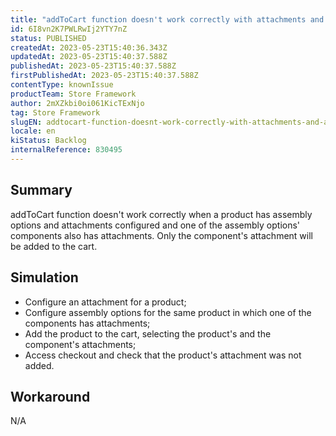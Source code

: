 ```yaml
---
title: "addToCart function doesn't work correctly with attachments and assembly options' component's attachment"
id: 6I8vn2K7PWLRwIj2YTY7nZ
status: PUBLISHED
createdAt: 2023-05-23T15:40:36.343Z
updatedAt: 2023-05-23T15:40:37.588Z
publishedAt: 2023-05-23T15:40:37.588Z
firstPublishedAt: 2023-05-23T15:40:37.588Z
contentType: knownIssue
productTeam: Store Framework
author: 2mXZkbi0oi061KicTExNjo
tag: Store Framework
slugEN: addtocart-function-doesnt-work-correctly-with-attachments-and-assembly-options-components-attachment
locale: en
kiStatus: Backlog
internalReference: 830495
---
```


## Summary


addToCart function doesn't work correctly when a product has assembly options and attachments configured and one of the assembly options' components also has attachments. Only the component's attachment will be added to the cart.


##

## Simulation



- Configure an attachment for a product;
- Configure assembly options for the same product in which one of the components has attachments;
- Add the product to the cart, selecting the product's and the component's attachments;
- Access checkout and check that the product's attachment was not added.


##

## Workaround


N/A




